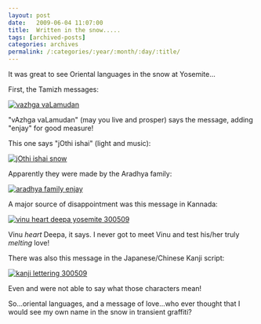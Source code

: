 ```yaml
---
layout: post
date:	2009-06-04 11:07:00
title:  Written in the snow.....
tags: [archived-posts]
categories: archives
permalink: /:categories/:year/:month/:day/:title/
---
```

It was great to see Oriental languages in the snow at Yosemite...

First, the Tamizh messages:


<a href="http://s562.photobucket.com/albums/ss67/pugaippadam/?action=view&current=IMG_1167.jpg" target="_blank"><img src="http://i562.photobucket.com/albums/ss67/pugaippadam/IMG_1167.jpg" border="0" alt="vazhga vaLamudan"></a>


"vAzhga vaLamudan"  (may you live and prosper) says the message, adding "enjay" for good measure!


This one says "jOthi ishai" (light and music):


<a href="http://s562.photobucket.com/albums/ss67/pugaippadam/?action=view&current=IMG_1169.jpg" target="_blank"><img src="http://i562.photobucket.com/albums/ss67/pugaippadam/IMG_1169.jpg" border="0" alt="jOthi ishai snow"></a>


Apparently they were made by the Aradhya family:

<a href="http://s562.photobucket.com/albums/ss67/pugaippadam/?action=view&current=IMG_1171.jpg" target="_blank"><img src="http://i562.photobucket.com/albums/ss67/pugaippadam/IMG_1171.jpg" border="0" alt="aradhya family enjay"></a>


A major source of disappointment was this message in Kannada:


<a href="http://s562.photobucket.com/albums/ss67/pugaippadam/?action=view&current=IMG_1168.jpg" target="_blank"><img src="http://i562.photobucket.com/albums/ss67/pugaippadam/IMG_1168.jpg" border="0" alt="vinu heart deepa yosemite 300509"></a>


Vinu  *heart* Deepa, it says. I never got to meet Vinu and test his/her truly *melting* love!

There was also this message in the Japanese/Chinese Kanji script:

<a href="http://s562.photobucket.com/albums/ss67/pugaippadam/?action=view&current=IMG_1173.jpg" target="_blank"><img src="http://i562.photobucket.com/albums/ss67/pugaippadam/IMG_1173.jpg" border="0" alt="kanji lettering 300509"></a>

Even <LJ user="asakiyume"> and <LJ user="wakanamori"> were not able to say what those characters mean! 

So...oriental languages, and a message of love...who ever thought that I would see my own name in the snow in transient graffiti?

